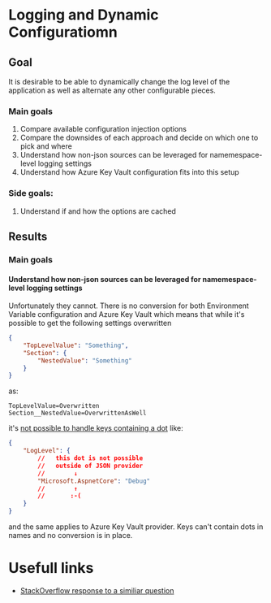 # Logging and Dynamic Configuratiomn

## Goal

It is desirable to be able to dynamically change the log level
of the application as well as alternate any other configurable
pieces.

### Main goals

1. Compare available configuration injection options
2. Compare the downsides of each approach and decide on
   which one to pick and where
3. Understand how non-json sources can be leveraged
   for namemespace-level logging settings
4. Understand how Azure Key Vault configuration fits
   into this setup

### Side goals:

1. Understand if and how the options are cached

## Results

### Main goals

#### Understand how non-json sources can be leveraged for namemespace-level logging settings

Unfortunately they cannot. There is no conversion
for both Environment Variable configuration
and Azure Key Vault which means that while it's possible
to get the following settings overwritten

```json
{
    "TopLevelValue": "Something",
    "Section": {
        "NestedValue": "Something"
    }
}
```

as:

```dotenv
TopLevelValue=Overwritten
Section__NestedValue=OverwrittenAsWell
```

it's [not possible to handle keys containing a dot](https://github.com/dotnet/AspNetCore.Docs/issues/17378) like:

```json
{
    "LogLevel": {
        //   this dot is not possible
        //   outside of JSON provider
        //        ↓
        "Microsoft.AspnetCore": "Debug"
        //        ↑
        //       :-(
    }
}
```

and the same applies to Azure Key Vault provider. Keys can't contain dots in names and no conversion is in place.

# Usefull links
- [StackOverflow response to a similiar question](https://stackoverflow.com/questions/46569270/asp-net-core-configuration-reloadonchange-with-ioptionssnapshot-still-not-respon/46570073#46570073)